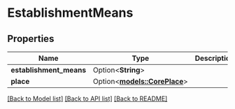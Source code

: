 # EstablishmentMeans

## Properties

Name | Type | Description | Notes
------------ | ------------- | ------------- | -------------
**establishment_means** | Option<**String**> |  | [optional]
**place** | Option<[**models::CorePlace**](CorePlace.md)> |  | [optional]

[[Back to Model list]](../README.md#documentation-for-models) [[Back to API list]](../README.md#documentation-for-api-endpoints) [[Back to README]](../README.md)


